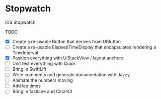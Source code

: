 # Stopwatch
iOS Stopwatch


TODO

  - [x] Create a re-usable Button that derives from UIButton
  - [ ] Create a re-usable ElapsedTimeDisplay that encapsulates rendering a TimeInterval
  - [x] Position everything with UIStackView / layout anchors
  - [ ] Unit test everything with Quick
  - [ ] Bring in SwiftLift
  - [ ] Write comments and generate documentation with Jazzy
  - [ ] Animate the numbers moving
  - [ ] Add lap times
  - [ ] Bring in fastlane and CircleCI
